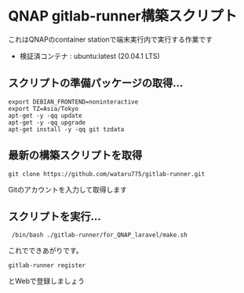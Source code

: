 # QNAP gitlab-runner構築スクリプト

 これはQNAPのcontainer stationで端末実行内で実行する作業です
 * 検証済コンテナ : ubuntu:latest (20.04.1 LTS)


## スクリプトの準備パッケージの取得...
```
export DEBIAN_FRONTEND=noninteractive
export TZ=Asia/Tokyo
apt-get -y -qq update
apt-get -y -qq upgrade
apt-get install -y -qq git tzdata
```

## 最新の構築スクリプトを取得
```
git clone https://github.com/wataru775/gitlab-runner.git
```

Gitのアカウントを入力して取得します

## スクリプトを実行...
```
 /bin/bash ./gitlab-runner/for_QNAP_laravel/make.sh                                                                                         
```

これでできあがりです。

```
gitlab-runner register
```
とWebで登録しましょう



